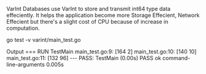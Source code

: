VarInt
Databases use VarInt to store and transmit int64 type data effeciently. It helps the application become more 
Storage Effecient, Network Effecient but there's a slight cost of CPU because of increase in computation.

go test -v varint/main_test.go   

Output
=== RUN   TestMain
    main_test.go:9: [164 2]
    main_test.go:10: [140 10]
    main_test.go:11: [132 96]
--- PASS: TestMain (0.00s)
PASS
ok      command-line-arguments  0.005s